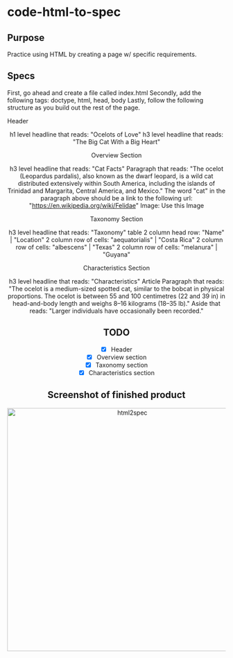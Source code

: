 # code-html-to-spec

## Purpose
Practice using HTML by creating a page w/ specific requirements.

## Specs
First, go ahead and create a file called index.html
Secondly, add the following tags:
doctype, html, head, body
Lastly, follow the following structure as you build out the rest of the page.

Header <header>

h1 level headline that reads: "Ocelots of Love"
h3 level headline that reads: "The Big Cat With a Big Heart"

Overview Section <section>

h3 level headline that reads: "Cat Facts"
Paragraph that reads: "The ocelot (Leopardus pardalis), also known as the dwarf leopard, is a wild cat distributed extensively within South America, including the islands of Trinidad and Margarita, Central America, and Mexico."
The word "cat" in the paragraph above should be a link to the following url: "https://en.wikipedia.org/wiki/Felidae"
Image: Use this Image

Taxonomy Section <section>

h3 level headline that reads: "Taxonomy"
table
2 column head row: "Name" | "Location"
2 column row of cells: "aequatorialis" | "Costa Rica"
2 column row of cells: "albescens" | "Texas"
2 column row of cells: "melanura" | "Guyana"

Characteristics Section <section>

h3 level headline that reads: "Characteristics"
Article
Paragraph that reads: "The ocelot is a medium-sized spotted cat, similar to the bobcat in physical proportions. The ocelot is between 55 and 100 centimetres (22 and 39 in) in head-and-body length and weighs 8–16 kilograms (18–35 lb)."
Aside that reads: "Larger individuals have occasionally been recorded."

## TODO
- [x] Header
- [x] Overview section
- [x] Taxonomy section
- [x] Characteristics section

## Screenshot of finished product
<img width="561" alt="html2spec" src="https://user-images.githubusercontent.com/30088565/31561072-55e91eb0-b01c-11e7-84c1-0904432e2564.png">
